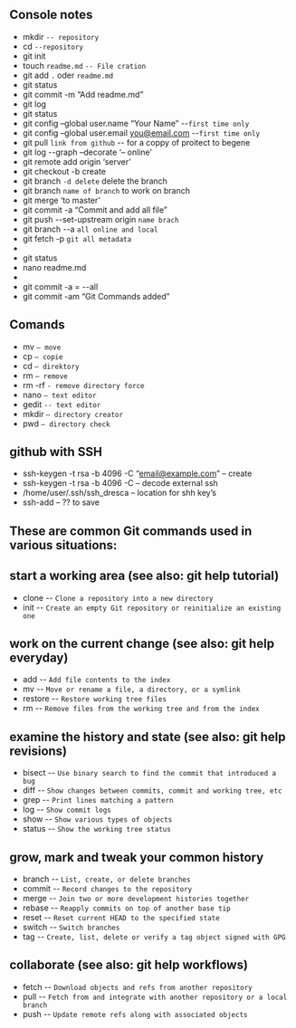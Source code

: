 ## Console notes
- mkdir `-- repository`
- cd `--repository`
- git init
- touch `readme.md` `-- File cration`
- git add `.` oder `readme.md`
- git status
- git commit -m “Add readme.md”
- git log
- git status
- git config –global user.name “Your Name” --`first time only`
- git config –global user.email you@email.com --`first time only`
- git pull `link from github` -- for a coppy of proitect to begene
- git log --graph –decorate ‘– online’
- git remote add origin ‘server’
- git checkout -b create
- git branch `-d delete` delete the branch
- git branch `name of branch` to work on branch
- git merge ‘to master’
- git commit -a “Commit and add all file”
- git push --set-upstream origin `name brach`
- git branch --a `all online and local`
- git fetch -p `git all metadata`
- 
- git status 
- nano readme.md
- 
- git commit -a = --all
- git commit -am “Git Commands added”

## Comands

- mv `– move `
- cp `– copie`
- cd `– direktory`
- rm `– remove`
- rm -rf `- remove directory force`
- nano `– text editor`
- gedit `-- text editor`
- mkdir `– directory creator`
- pwd `– directory check`

## github with SSH

- ssh-keygen -t rsa -b 4096 -C “email@example.com” – create
- ssh-keygen -t rsa -b 4096 -C – decode external ssh
- /home/user/.ssh/ssh_dresca – location for shh key’s
- ssh-add – ?? to save


## These are common Git commands used in various situations:

## start a working area (see also: git help tutorial)
   - clone   --  `Clone a repository into a new directory`
   - init    --  `Create an empty Git repository or reinitialize an existing one`

## work on the current change (see also: git help everyday)
   - add    --   `Add file contents to the index`
   - mv      --  `Move or rename a file, a directory, or a symlink`
   - restore  -- `Restore working tree files`
   - rm    --    `Remove files from the working tree and from the index`

## examine the history and state (see also: git help revisions)
   - bisect  --  `Use binary search to find the commit that introduced a  bug`
   - diff    --  `Show changes between commits, commit and working tree, etc`
   - grep   --   `Print lines matching a pattern`
   - log     --  `Show commit logs`
   - show   --   `Show various types of objects`
   - status  --  `Show the working tree status`

## grow, mark and tweak your common history
   - branch  --  `List, create, or delete branches`	
   - commit  --  `Record changes to the repository`
   - merge  --   `Join two or more development histories together`
   - rebase  --  `Reapply commits on top of another base tip`
   - reset   --  `Reset current HEAD to the specified state`
   - switch  --  `Switch branches`
   - tag    --   `Create, list, delete or verify a tag object signed with GPG`

## collaborate (see also: git help workflows)
   - fetch   --  `Download objects and refs from another repository`
   - pull   --   `Fetch from and integrate with another repository or a local branch`
   - push  --    `Update remote refs along with associated objects`